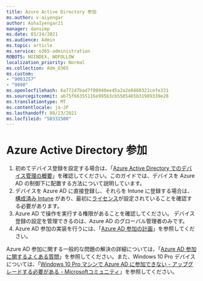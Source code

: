 ```yaml
---
title: Azure Active Directory 参加
ms.author: v-aiyengar
author: AshaIyengar21
manager: dansimp
ms.date: 03/24/2021
ms.audience: Admin
ms.topic: article
ms.service: o365-administration
ROBOTS: NOINDEX, NOFOLLOW
localization_priority: Normal
ms.collection: Adm_O365
ms.custom:
- "9003257"
- "9890"
ms.openlocfilehash: 6a772d7bad7f00940ee45a2a2e6860321cefe331
ms.sourcegitcommit: ab75f66355116e995b3cb5505465b31989339e28
ms.translationtype: MT
ms.contentlocale: ja-JP
ms.lasthandoff: 08/13/2021
ms.locfileid: "58331500"
---
```

# <a name="azure-active-directory-join"></a>Azure Active Directory 参加

1. 初めてデバイス登録を設定する場合は、「[Azure Active Directory でのデバイス管理の概要](https://docs.microsoft.com/azure/active-directory/devices/overview)」を確認してください。このガイドでは、デバイスを Azure AD の制御下に配置する方法について説明しています。 
1. デバイスを Azure AD に直接登録し、それらを Intune に登録する場合は、[構成済み Intune](https://docs.microsoft.com/mem/intune/enrollment/device-enrollment) があり、最初に[ライセンス](https://docs.microsoft.com/mem/intune/fundamentals/licenses-assign)が設定されていることを確認する必要があります。
1. Azure AD で操作を実行する権限があることを確認してください。 デバイス登録の設定を管理できるのは、Azure AD のグローバル管理者のみです。
1. Azure AD 参加の実装を行うには、「[Azure AD 参加の計画](https://docs.microsoft.com/azure/active-directory/devices/azureadjoin-plan)」を参照してください。

Azure AD 参加に関する一般的な問題の解決の詳細については、「[Azure AD 参加に関するよくある質問](https://docs.microsoft.com/azure/active-directory/devices/faq)」を参照してください。また、Windows 10 Pro デバイスについては、「[Windows 10 Pro マシンで Azure AD に参加できない - アップグレードする必要がある - Microsoftコミュニティ](https://answers.microsoft.com/en-us/msoffice/forum/msoffice_install-mso_win10-mso_365hp/unable-to-join-windows-10-pro-machine-to-azure-ad/abb1ca7d-b317-45ec-a628-e1c10eae2900)」を参照してください。
